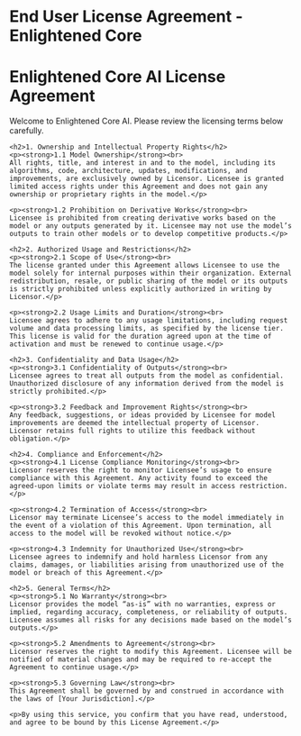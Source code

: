# End User License Agreement - Enlightened Core
<!DOCTYPE html>
<html lang="en">
<head>
    <meta charset="UTF-8">
    <meta name="viewport" content="width=device-width, initial-scale=1.0">
    <title>Enlightened Core AI License Agreement</title>
</head>
<body>
    <h1>Enlightened Core AI License Agreement</h1>
    <p>Welcome to Enlightened Core AI. Please review the licensing terms below carefully.</p>

    <h2>1. Ownership and Intellectual Property Rights</h2>
    <p><strong>1.1 Model Ownership</strong><br>
    All rights, title, and interest in and to the model, including its algorithms, code, architecture, updates, modifications, and improvements, are exclusively owned by Licensor. Licensee is granted limited access rights under this Agreement and does not gain any ownership or proprietary rights in the model.</p>

    <p><strong>1.2 Prohibition on Derivative Works</strong><br>
    Licensee is prohibited from creating derivative works based on the model or any outputs generated by it. Licensee may not use the model’s outputs to train other models or to develop competitive products.</p>

    <h2>2. Authorized Usage and Restrictions</h2>
    <p><strong>2.1 Scope of Use</strong><br>
    The license granted under this Agreement allows Licensee to use the model solely for internal purposes within their organization. External redistribution, resale, or public sharing of the model or its outputs is strictly prohibited unless explicitly authorized in writing by Licensor.</p>

    <p><strong>2.2 Usage Limits and Duration</strong><br>
    Licensee agrees to adhere to any usage limitations, including request volume and data processing limits, as specified by the license tier. This license is valid for the duration agreed upon at the time of activation and must be renewed to continue usage.</p>

    <h2>3. Confidentiality and Data Usage</h2>
    <p><strong>3.1 Confidentiality of Outputs</strong><br>
    Licensee agrees to treat all outputs from the model as confidential. Unauthorized disclosure of any information derived from the model is strictly prohibited.</p>

    <p><strong>3.2 Feedback and Improvement Rights</strong><br>
    Any feedback, suggestions, or ideas provided by Licensee for model improvements are deemed the intellectual property of Licensor. Licensor retains full rights to utilize this feedback without obligation.</p>

    <h2>4. Compliance and Enforcement</h2>
    <p><strong>4.1 License Compliance Monitoring</strong><br>
    Licensor reserves the right to monitor Licensee’s usage to ensure compliance with this Agreement. Any activity found to exceed the agreed-upon limits or violate terms may result in access restriction.</p>

    <p><strong>4.2 Termination of Access</strong><br>
    Licensor may terminate Licensee’s access to the model immediately in the event of a violation of this Agreement. Upon termination, all access to the model will be revoked without notice.</p>

    <p><strong>4.3 Indemnity for Unauthorized Use</strong><br>
    Licensee agrees to indemnify and hold harmless Licensor from any claims, damages, or liabilities arising from unauthorized use of the model or breach of this Agreement.</p>

    <h2>5. General Terms</h2>
    <p><strong>5.1 No Warranty</strong><br>
    Licensor provides the model “as-is” with no warranties, express or implied, regarding accuracy, completeness, or reliability of outputs. Licensee assumes all risks for any decisions made based on the model’s outputs.</p>

    <p><strong>5.2 Amendments to Agreement</strong><br>
    Licensor reserves the right to modify this Agreement. Licensee will be notified of material changes and may be required to re-accept the Agreement to continue usage.</p>

    <p><strong>5.3 Governing Law</strong><br>
    This Agreement shall be governed by and construed in accordance with the laws of [Your Jurisdiction].</p>

    <p>By using this service, you confirm that you have read, understood, and agree to be bound by this License Agreement.</p>
</body>
</html>
